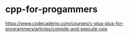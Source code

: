 # cpp-for-progammers
https://www.codecademy.com/courses/c-plus-plus-for-programmers/articles/compile-and-execute-cpp
